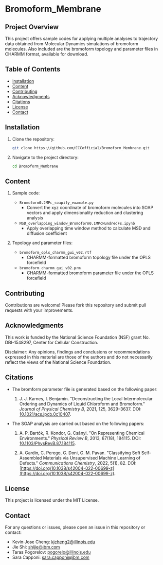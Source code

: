 # Bromoform_Membrane

## Project Overview
This project offers sample codes for applying multiple analyses to trajectory data obtained from Molecular Dynamics simulations of bromoform molecules. Also included are the bromoform topology and parameter files in CHARMM format, available for download.


## Table of Contents
- [Installation](#installation)
- [Content](#content)
- [Contributing](#contributing)
- [Acknowledgments](#acknowledgments)
- [Citations](#citations)
- [License](#license)
- [Contact](#contact)

## Installation
1. Clone the repository:
   ```sh
   git clone https://github.com/CCCofficial/Bromoform_Membrane.git
   ```
2. Navigate to the project directory:
   ```sh
   cd Bromoform_Membrane
   ```

## Content
1. Sample code:
   - `Bromoform0.2MPc_soapify_example.py`
     - Convert the xyz coordinate of bromoform molecules into SOAP vectors and apply dimensionality reduction and clustering analysis
   - `MSD_overlapping_window_Bromoform0.1MPcHundredFs.ipynb`
     - Apply overlapping time window method to calculate MSD and diffusion coefficient 
     
2. Topology and parameter files:
   - `bromoform_opls_charmm_gui_v02.rtf`
     - CHARMM-formatted bromoform topology file under the OPLS forcefield
   - `bromoform_charmm_gui_v02.prm`
     - CHARMM-formatted bromoform parameter file under the OPLS forcefield     

## Contributing
Contributions are welcome! Please fork this repository and submit pull requests with your improvements.

## Acknowledgments
This work is funded by the National Science Foundation (NSF) grant No. DBI-1548297, Center for Cellular Construction.

Disclaimer: Any opinions, findings and conclusions or recommendations expressed in this material are those of the authors and do not necessarily reflect the views of the National Science Foundation.

## Citations
- The bromform parameter file is generated based on the following paper:
  1. J. J. Karnes, I. Benjamin. "Deconstructing the Local Intermolecular Ordering and Dynamics of Liquid Chloroform and Bromoform." *Journal of Physical Chemistry B*, 2021, 125, 3629–3637. DOI: [10.1021/acs.jpcb.0c10407](https://doi.org/10.1021/acs.jpcb.0c10407).


- The SOAP analysis are carried out based on the following papers:
  1. A. P. Bartók, R. Kondor, G. Csányi. "On Representing Chemical Environments." *Physical Review B*, 2013, 87(18), 184115. DOI: [10.1103/PhysRevB.87.184115](https://doi.org/10.1103/PhysRevB.87.184115).

  2. A. Gardin, C. Perego, G. Doni, G. M. Pavan. "Classifying Soft Self-Assembled Materials via Unsupervised Machine Learning of Defects." *Communications Chemistry*, 2022, 5(1), 82. DOI: [https://doi.org/10.1038/s42004-022-00699-z](https://doi.org/10.1038/s42004-022-00699-z).


## License
This project is licensed under the MIT License.

## Contact
For any questions or issues, please open an issue in this repository or contact:
- Kevin Jose Cheng: kjcheng2@illinois.edu
- Jie Shi: shijie@ibm.com
- Taras Pogorelov: pogorelo@illinois.edu
- Sara Capponi: sara.capponi@ibm.com
